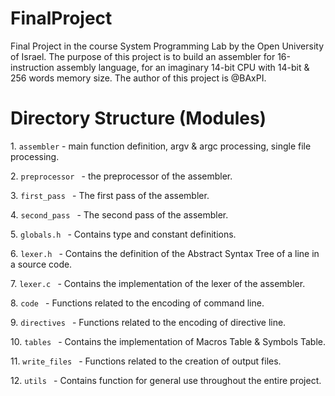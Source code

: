 # FinalProject
 Final Project in the course System Programming Lab by the Open University of Israel.
 The purpose of this project is to build an assembler for 16-instruction assembly language, 
 for an imaginary 14-bit CPU with 14-bit & 256 words memory size. 
 The author of this project is @BAxPI.

 <h1> Directory Structure (Modules) </h1>
 <p>1. <code>assembler</code> - main function definition, argv & argc processing, single file processing.</p>
 <p>2. <code>preprocessor </code> - the preprocessor of the assembler. </p>
 <p>3. <code>first_pass </code> - The first pass of the assembler. </p>
 <p>4. <code>second_pass </code> - The second pass of the assembler. </p>
 <p>5. <code>globals.h </code> - Contains type and constant definitions. </p>
 <p>6. <code>lexer.h </code> - Contains the definition of the Abstract Syntax Tree of a line in a source code. </p>
 <p>7. <code>lexer.c </code> - Contains the implementation of the lexer of the assembler. </p>
 <p>8. <code>code </code> - Functions related to the encoding of command line. </p>
 <p>9. <code>directives </code> - Functions related to the encoding of directive line. </p>
 <p>10. <code>tables </code> - Contains the implementation of Macros Table & Symbols Table. </p>
 <p>11. <code>write_files </code> - Functions related to the creation of output files. </p>
 <p>12. <code>utils </code> - Contains function for general use throughout the entire project. </p>
